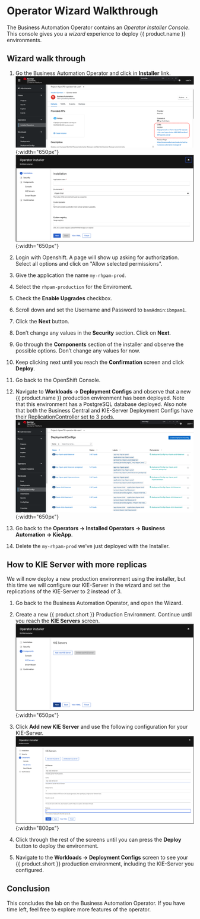# Operator Wizard Walkthrough

The Business Automation Operator contains an *Operator Installer Console*. This console gives you a *wizard* experience to deploy {{ product.name }} environments.

## Wizard walk through

1. Go the Business Automation Operator and click in **Installer** link.
    ![Operator Installer](../99_images/business_automation/operator/operator-lab-installer-console-route.png){:width="650px"}
    ![Operator Installer Form](../99_images/business_automation/operator/operator-lab-installer-console.png){:width="650px"}

1. Login with Openshift. A page will show up asking for authorization. Select all options and click on "Allow selected permissions".

1. Give the application the name `my-rhpam-prod`.

1. Select the `rhpam-production` for the Enviroment.

1. Check the **Enable Upgrades** checkbox.

1. Scroll down and set the Username and Password to `bamAdmin`:`ibmpam1`.

1. Click the **Next** button.

1. Don’t change any values in the **Security** section. Click on **Next**.

1. Go through the **Components** section of the installer and observe the possible options. Don’t change any values for now.

1. Keep clicking next until you reach the **Confirmation** screen and click **Deploy**.

1. Go back to the OpenShift Console.

1. Navigate to **Workloads → Deployment Configs** and observe that a new {{ product.name }} production environment has been deployed. Note that this environment has a PostgreSQL database deployed. Also note that both the Business Central and KIE-Server Deployment Configs have their ReplicationController set to 3 pods. ![Find the deployment configuration](../99_images/business_automation/operator/operator-lab-installer-rhpam-prod-dc.png){:width="650px"}

1. Go back to the **Operators → Installed Operators → Business Automation → KieApp**.

1. Delete the `my-rhpam-prod` we’ve just deployed with the Installer.

## How to KIE Server with more replicas

We will now deploy a new production environment using the installer, but this time we will configure our KIE-Server in the wizard and set the replications of the KIE-Server to 2 instead of 3.

1. Go back to the Business Automation Operator, and open the Wizard.

1. Create a new {{ product.short }} Production Environment. Continue until you reach the **KIE Servers** screen. ![KIE Installer](../99_images/business_automation/operator/operator-lab-installer-console-new-kieserver.png){:width="650px"}

1. Click **Add new KIE Server** and use the following configuration for your KIE-Server. ![KIE Server Form](../99_images/business_automation/operator/operator-lab-installer-console-new-kieserver-configuration.png){:width="800px"}

1. Click through the rest of the screens until you can press the **Deploy** button to deploy the environment.

1. Navigate to the **Workloads → Deployment Configs** screen to see your {{ product.short }} production environment, including the KIE-Server you configured.

## Conclusion

This concludes the lab on the Business Automation Operator. If you have time left, feel free to explore more features of the operator.
